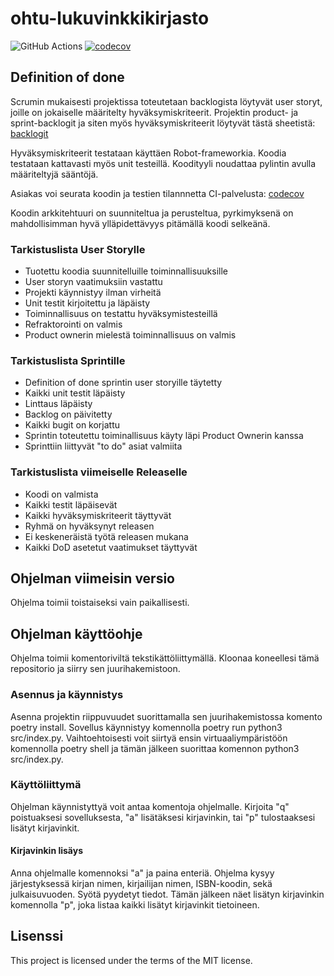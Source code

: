 # ohtu-lukuvinkkikirjasto
![GitHub Actions](https://github.com/Jokauppi/ohtu-lukuvinkkikirjasto/workflows/CI/badge.svg)
[![codecov](https://codecov.io/gh/Jokauppi/ohtu-lukuvinkkikirjasto/branch/main/graph/badge.svg?token=4EYTWGYKB4)](https://codecov.io/gh/Jokauppi/ohtu-lukuvinkkikirjasto)

## Definition of done
Scrumin mukaisesti projektissa toteutetaan backlogista löytyvät user storyt, 
joille on jokaiselle määritelty hyväksymiskriteerit.
Projektin product- ja sprint-backlogit ja siten myös hyväksymiskriteerit löytyvät tästä sheetistä: [backlogit](https://docs.google.com/spreadsheets/d/17mexdx3A8TU8_awobyIz68YoxxH1emHQaHv5W4zPq1w/edit#gid=124771927)

Hyväksymiskriteerit testataan käyttäen Robot-frameworkia.
Koodia testataan kattavasti myös unit testeillä.
Koodityyli noudattaa pylintin avulla määriteltyjä sääntöjä.

Asiakas voi seurata koodin ja testien tilannnetta CI-palvelusta: [codecov](https://app.codecov.io/gh/Jokauppi/ohtu-lukuvinkkikirjasto)

Koodin arkkitehtuuri on suunniteltua ja perusteltua,
pyrkimyksenä on mahdollisimman hyvä ylläpidettävyys pitämällä koodi selkeänä.

### Tarkistuslista User Storylle
* Tuotettu koodia suunnitelluille toiminnallisuuksille
* User storyn vaatimuksiin vastattu
* Projekti käynnistyy ilman virheitä
* Unit testit kirjoitettu ja läpäisty
* Toiminnallisuus on testattu hyväksymistesteillä
* Refraktorointi on valmis
* Product ownerin mielestä toiminnallisuus on valmis

### Tarkistuslista Sprintille
* Definition of done sprintin user storyille täytetty
* Kaikki unit testit läpäisty
* Linttaus läpäisty
* Backlog on päivitetty
* Kaikki bugit on korjattu
* Sprintin toteutettu toiminallisuus käyty läpi Product Ownerin kanssa
* Sprinttiin liittyvät "to do" asiat valmiita

### Tarkistuslista viimeiselle Releaselle
* Koodi on valmista
* Kaikki testit läpäisevät
* Kaikki hyväksymiskriteerit täyttyvät
* Ryhmä on hyväksynyt releasen
* Ei keskeneräistä työtä releasen mukana
* Kaikki DoD asetetut vaatimukset täyttyvät

## Ohjelman viimeisin versio

Ohjelma toimii toistaiseksi vain paikallisesti.

## Ohjelman käyttöohje

Ohjelma toimii komentoriviltä tekstikättöliittymällä.
Kloonaa koneellesi tämä repositorio ja siirry sen juurihakemistoon.

### Asennus ja käynnistys

Asenna projektin riippuvuudet suorittamalla sen juurihakemistossa komento poetry install.
Sovellus käynnistyy komennolla poetry run python3 src/index.py.
Vaihtoehtoisesti voit siirtyä ensin virtuaaliympäristöön komennolla poetry shell 
ja tämän jälkeen suorittaa komennon python3 src/index.py.

### Käyttöliittymä

Ohjelman käynnistyttyä voit antaa komentoja ohjelmalle. 
Kirjoita "q" poistuaksesi sovelluksesta, 
"a" lisätäksesi kirjavinkin, 
tai "p" tulostaaksesi lisätyt kirjavinkit.

#### Kirjavinkin lisäys

Anna ohjelmalle komennoksi "a" ja paina enteriä.
Ohjelma kysyy järjestyksessä 
kirjan nimen, kirjailijan nimen, ISBN-koodin, sekä julkaisuvuoden.
Syötä pyydetyt tiedot.
Tämän jälkeen näet lisätyn kirjavinkin komennolla "p", 
joka listaa kaikki lisätyt kirjavinkit tietoineen.

## Lisenssi

This project is licensed under the terms of the MIT license.


